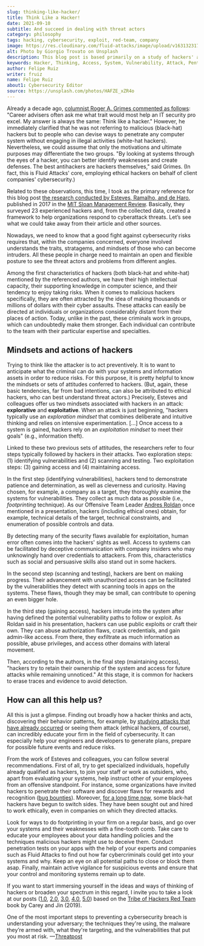 ```yaml
---
slug: thinking-like-hacker/
title: Think Like a Hacker!
date: 2021-09-10
subtitle: And succeed in dealing with threat actors
category: philosophy
tags: hacking, cybersecurity, exploit, red-team, company
image: https://res.cloudinary.com/fluid-attacks/image/upload/v1631323179/blog/thinking-like-hacker/cover_hacker.webp
alt: Photo by Giorgio Trovato on Unsplash
description: This blog post is based primarily on a study of hackers' attitudes and behaviors. These insights may help a bit in preventing attacks by threat actors.
keywords: Hacker, Thinking, Access, System, Vulnerability, Attack, Pentesting, Ethical Hacking
author: Felipe Ruiz
writer: fruiz
name: Felipe Ruiz
about1: Cybersecurity Editor
source: https://unsplash.com/photos/HAFZE_xZR4o
---
```


Already a decade ago, [columnist Roger A. Grimes commented as
follows](https://www.csoonline.com/article/2622041/to-beat-hackers—​you-have-to-think-like-them.html):
"Career advisers often ask me what trait would most help an IT security
pro excel. My answer is always the same: Think like a hacker." However,
he immediately clarified that he was not referring to malicious
(black-hat) hackers but to people who can devise ways to penetrate any
computer system without engaging in illegal activities (white-hat
hackers). Nevertheless, we could assume that only the motivations and
ultimate purposes may differentiate the two groups. "By looking at
systems through the eyes of a hacker, you can better identify weaknesses
and create defenses. The best antihackers are hackers themselves," said
Grimes. (In fact, this is Fluid Attacks' core, employing ethical
hackers on behalf of client companies' cybersecurity.)

Related to these observations, this time, I took as the primary
reference for this blog post [the research conducted by Esteves,
Ramalho, and de
Haro](https://sloanreview.mit.edu/article/to-improve-cybersecurity-think-like-a-hacker/),
published in 2017 in the [MIT Sloan Management
Review](https://sloanreview.mit.edu/). Basically, they surveyed 23
experienced hackers and, from the collected data, created a framework to
help organizations respond to cyberattack threats. Let’s see what we
could take away from their article and other sources.

Nowadays, we need to know that a good fight against cybersecurity risks
requires that, within the companies concerned, everyone involved
understands the traits, stratagems, and mindsets of those who can become
intruders. All these people in charge need to maintain an open and
flexible posture to see the threat actors and problems from different
angles.

Among the first characteristics of hackers (both black-hat and
white-hat) mentioned by the referenced authors, we have their high
intellectual capacity, their supporting knowledge in computer science,
and their tendency to enjoy taking risks. When it comes to malicious
hackers specifically, they are often attracted by the idea of making
thousands or millions of dollars with their cyber assaults. These
attacks can easily be directed at individuals or organizations
considerably distant from their places of action. Today, unlike in the
past, these criminals work in groups, which can undoubtedly make them
stronger. Each individual can contribute to the team with their
particular expertise and specialties.

## Mindsets and actions of hackers

Trying to think like the attacker is to act preventively. It is to want
to anticipate what the criminal can do with your systems and information
assets in order to reduce risks. For this purpose, it is pretty helpful
to know the mindsets or sets of attitudes conferred to hackers. (But,
again, these basic tendencies, far from bad intentions, can also be
attributed to ethical hackers, who can best understand threat actors.)
Precisely, Esteves and colleagues offer us two mindsets associated with
hackers in an attack: **explorative** and **exploitative**. When an
attack is just beginning, "hackers typically use an *exploration
mindset* that combines deliberate and intuitive thinking and relies on
intensive experimentation. \[…​\] Once access to a system is gained,
hackers rely on an *exploitation mindset* to meet their goals" (e.g.,
information theft).

Linked to these two previous sets of attitudes, the researchers refer to
four steps typically followed by hackers in their attacks. Two
exploration steps: (1) identifying vulnerabilities and (2) scanning and
testing. Two exploitation steps: (3) gaining access and (4) maintaining
access.

In the first step (identifying vulnerabilities), hackers tend to
demonstrate patience and determination, as well as cleverness and
curiosity. Having chosen, for example, a company as a target, they
thoroughly examine the systems for vulnerabilities. They collect as much
data as possible (i.e., *footprinting* technique). As our Offensive Team
Leader [Andres Roldan](../authors/andres-roldan) once mentioned in a
presentation, hackers (including ethical ones) obtain, for example,
technical details of the target, technical constraints, and enumeration
of possible controls and data.

<div>
<cta-banner
buttontxt="Read more"
link="/solutions/ethical-hacking/"
title="Get started with Fluid Attacks' Ethical Hacking solution right now"
/>
</div>

By detecting many of the security flaws available for exploitation,
human error often comes into the hackers' sights as well. Access to
systems can be facilitated by deceptive communication with company
insiders who may unknowingly hand over credentials to attackers. From
this, characteristics such as social and persuasive skills also stand
out in some hackers.

In the second step (scanning and testing), hackers are bent on making
progress. Their advancement with unauthorized access can be facilitated
by the vulnerabilities they detect with scanning tools in apps on the
systems. These flaws, though they may be small, can contribute to
opening an even bigger hole.

In the third step (gaining access), hackers intrude into the system
after having defined the potential vulnerability paths to follow or
exploit. As Roldan said in his presentation, hackers can use public
exploits or craft their own. They can abuse authorization flaws, crack
credentials, and gain admin-like access. From there, they exfiltrate as
much information as possible, abuse privileges, and access other domains
with lateral movement.

Then, according to the authors, in the final step (maintaining access),
"hackers try to retain their ownership of the system and access for
future attacks while remaining unnoticed." At this stage, it is common
for hackers to erase traces and evidence to avoid detection.

## How can all this help us?

All this is just a glimpse. Finding out broadly how a hacker thinks and
acts, discovering their behavior patterns, for example, by [studying
attacks that have already
occurred](https://www.darkreading.com/vulnerabilities-threats/how-to-think-like-a-hacker)
or seeing them attack (ethical hackers, of course), can incredibly
educate your firm in the field of cybersecurity. It can especially help
your engineers and developers to generate plans, prepare for possible
future events and reduce risks.

From the work of Esteves and colleagues, you can follow several
recommendations. First of all, try to get specialized individuals,
hopefully already qualified as hackers, to join your staff or work as
outsiders, who, apart from evaluating your systems, help instruct other
of your employees from an offensive standpoint. For instance, some
organizations have invited hackers to penetrate their software and
discover flaws for rewards and recognition ([bug
bounties](https://www.hackerone.com/resources/hackerone/what-are-bug-bounties-how-do-they-work-with-examples)).
Moreover, [for a long time
now](https://pctechmag.com/2011/09/how-7-black-hat-hackers-landed-legit-jobs/),
some black-hat hackers have begun to switch sides. They have been sought
out and hired to work ethically, even in companies on which they
directed attacks.

Look for ways to do footprinting in your firm on a regular basis, and go
over your systems and their weaknesses with a fine-tooth comb. Take care
to educate your employees about your data handling policies and the
techniques malicious hackers might use to deceive them. Conduct
penetration tests on your apps with the help of your experts and
companies such as Fluid Attacks to find out how far cybercriminals
could get into your systems and why. Keep an eye on all potential paths
to close or block them asap. Finally, maintain active vigilance for
suspicious events and ensure that your control and monitoring systems
remain up to date.

If you want to start immersing yourself in the ideas and ways of
thinking of hackers or broaden your spectrum in this regard, I invite
you to take a look at our posts ([1.0](../tribe-of-hackers-1/),
[2.0](../tribe-of-hackers-2/), [3.0](../tribe-of-hackers-3/),
[4.0](../tribe-of-hackers-4/), [5.0](../tribe-of-hackers-5/)) based on
the [Tribe of Hackers Red
Team](https://www.amazon.com/gp/product/B07VWHCQMR/ref=dbs_a_def_rwt_bibl_vppi_i2)
book by Carey and Jin (2019).

<quote-box>

One of the most important steps to preventing a cybersecurity breach
is understanding your adversary; the techniques they're using, the
malware they’re armed with, what they're targeting, and the
vulnerabilities that put you most at risk.
—[Threatpost](https://threatpost.com/webinars/how-to-think-like-a-threat-actor/?utm_source=TT&utm_medium=TT&utm_campaign=August_Uptycs_Webinar)

</quote-box>
